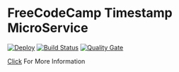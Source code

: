 # FreeCodeCamp Timestamp MicroService

[![Deploy](https://www.herokucdn.com/deploy/button.svg)](https://heroku.com/deploy?template=https://github.com/ferzerkerx/fcc-timestamp-ms)
[![Build Status](https://travis-ci.org/ferzerkerx/fcc-timestamp-ms.svg?branch=master)](https://travis-ci.org/ferzerkerx/fcc-timestamp-ms)
[![Quality Gate](https://sonarcloud.io/api/badges/gate?key=fcc-timestamp-ms)](https://sonarcloud.io/dashboard/index/fcc-timestamp-ms)

[Click](https://www.freecodecamp.com/challenges/timestamp-microservice) For More Information